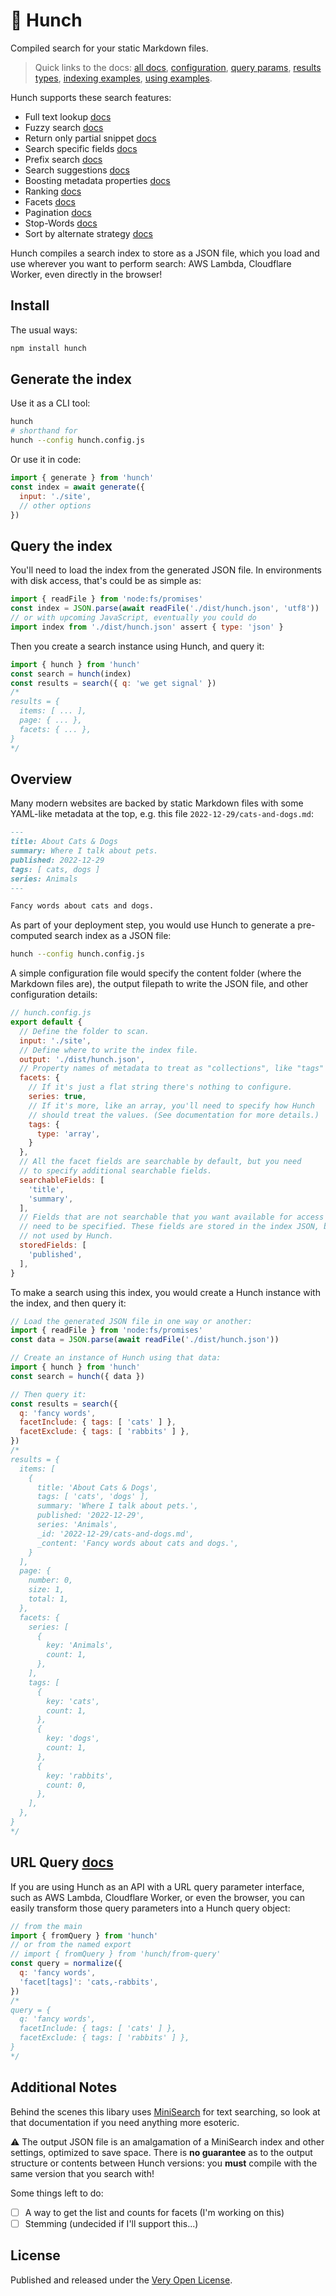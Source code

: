 # 🔎 Hunch

Compiled search for your static Markdown files.

> Quick links to the docs: [all docs](https://hunchjs.com/docs/category/recipes-using), [configuration](https://hunchjs.com/docs/configuration), [query params](https://hunchjs.com/docs/searching), [results types](https://hunchjs.com/docs/results), [indexing examples](https://hunchjs.com/docs/category/recipes-indexing), [using examples](https://hunchjs.com/docs/category/recipes-using).

Hunch supports these search features:

- Full text lookup [docs](https://hunchjs.com/docs/searching#full-text-lookup)
- Fuzzy search [docs](https://hunchjs.com/docs/searching#fuzzy-search)
- Return only partial snippet [docs](https://hunchjs.com/docs/searching#snippet)
- Search specific fields [docs](https://hunchjs.com/docs/searching#specific-fields)
- Prefix search [docs](https://hunchjs.com/docs/searching#prefix)
- Search suggestions [docs](https://hunchjs.com/docs/searching#suggest)
- Boosting metadata properties [docs](https://hunchjs.com/docs/searching#boost)
- Ranking [docs](https://hunchjs.com/docs/searching#score)
- Facets [docs](https://hunchjs.com/docs/searching#facet)
- Pagination [docs](https://hunchjs.com/docs/searching#pagination)
- Stop-Words [docs](https://hunchjs.com/docs/searching#stop-words)
- Sort by alternate strategy [docs](https://hunchjs.com/docs/searching#sort)

Hunch compiles a search index to store as a JSON file, which you load and use wherever you want to perform search: AWS Lambda, Cloudflare Worker, even directly in the browser!

## Install

The usual ways:

```bash
npm install hunch
```

## Generate the index

Use it as a CLI tool:

```bash
hunch
# shorthand for
hunch --config hunch.config.js
```

Or use it in code:

```js
import { generate } from 'hunch'
const index = await generate({
  input: './site',
  // other options
})
```

## Query the index

You'll need to load the index from the generated JSON file. In environments with disk access, that's could be as simple as:

```js
import { readFile } from 'node:fs/promises'
const index = JSON.parse(await readFile('./dist/hunch.json', 'utf8'))
// or with upcoming JavaScript, eventually you could do
import index from './dist/hunch.json' assert { type: 'json' }
```

Then you create a search instance using Hunch, and query it:

```js
import { hunch } from 'hunch'
const search = hunch(index)
const results = search({ q: 'we get signal' })
/*
results = {
  items: [ ... ],
  page: { ... },
  facets: { ... },
}
*/
```

## Overview

Many modern websites are backed by static Markdown files with some YAML-like metadata at the top, e.g. this file `2022-12-29/cats-and-dogs.md`:

```md
---
title: About Cats & Dogs
summary: Where I talk about pets.
published: 2022-12-29
tags: [ cats, dogs ]
series: Animals
---

Fancy words about cats and dogs.
```

As part of your deployment step, you would use Hunch to generate a pre-computed search index as a JSON file:

```bash
hunch --config hunch.config.js
```

A simple configuration file would specify the content folder (where the Markdown files are), the output filepath to write the JSON file, and other configuration details:

```js
// hunch.config.js
export default {
  // Define the folder to scan.
  input: './site',
  // Define where to write the index file.
  output: './dist/hunch.json',
  // Property names of metadata to treat as "collections", like "tags" or "authors".
  facets: {
    // If it's just a flat string there's nothing to configure.
    series: true,
    // If it's more, like an array, you'll need to specify how Hunch
    // should treat the values. (See documentation for more details.)
    tags: {
      type: 'array',
    }
  },
  // All the facet fields are searchable by default, but you need
  // to specify additional searchable fields.
  searchableFields: [
    'title',
    'summary',
  ],
  // Fields that are not searchable that you want available for access
  // need to be specified. These fields are stored in the index JSON, but
  // not used by Hunch.
  storedFields: [
    'published',
  ],
}
```

To make a search using this index, you would create a Hunch instance with the index, and then query it:

```js
// Load the generated JSON file in one way or another:
import { readFile } from 'node:fs/promises'
const data = JSON.parse(await readFile('./dist/hunch.json'))

// Create an instance of Hunch using that data:
import { hunch } from 'hunch'
const search = hunch({ data })

// Then query it:
const results = search({
  q: 'fancy words',
  facetInclude: { tags: [ 'cats' ] },
  facetExclude: { tags: [ 'rabbits' ] },
})
/*
results = {
  items: [
    {
      title: 'About Cats & Dogs',
      tags: [ 'cats', 'dogs' ],
      summary: 'Where I talk about pets.',
      published: '2022-12-29',
      series: 'Animals',
      _id: '2022-12-29/cats-and-dogs.md',
      _content: 'Fancy words about cats and dogs.',
    }
  ],
  page: {
    number: 0,
    size: 1,
    total: 1,
  },
  facets: {
    series: [
      {
        key: 'Animals',
        count: 1,
      },
    ],
    tags: [
      {
        key: 'cats',
        count: 1,
      },
      {
        key: 'dogs',
        count: 1,
      },
      {
        key: 'rabbits',
        count: 0,
      },
    ],
  },
}
*/
```

## URL Query [docs](https://hunchjs.com/docs/searching)

If you are using Hunch as an API with a URL query parameter interface, such as AWS Lambda, Cloudflare Worker, or even the browser, you can easily transform those query parameters into a Hunch query object:

```js
// from the main
import { fromQuery } from 'hunch'
// or from the named export
// import { fromQuery } from 'hunch/from-query'
const query = normalize({
  q: 'fancy words',
  'facet[tags]': 'cats,-rabbits',
})
/*
query = {
  q: 'fancy words',
  facetInclude: { tags: [ 'cats' ] },
  facetExclude: { tags: [ 'rabbits' ] },
}
*/
```

## Additional Notes

Behind the scenes this libary uses [MiniSearch](https://github.com/lucaong/minisearch) for text searching, so look at that documentation if you need anything more esoteric.

⚠️ The output JSON file is an amalgamation of a MiniSearch index and other settings, optimized to save space. There is **no guarantee** as to the output structure or contents between Hunch versions: you **must** compile with the same version that you search with!

Some things left to do:
- [ ] A way to get the list and counts for facets (I'm working on this)
- [ ] Stemming (undecided if I'll support this...)

## License

Published and released under the [Very Open License](http://veryopenlicense.com).
